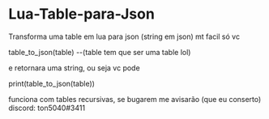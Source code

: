# Lua-Table-para-Json
Transforma uma table em lua para json (string em json)
mt facil só vc 

table_to_json(table) --(table tem que ser uma table lol)

e retornara uma string, ou seja vc pode

print(table_to_json(table))


funciona com tables recursivas, se bugarem me avisarão (que eu conserto)
discord: ton5040#3411
